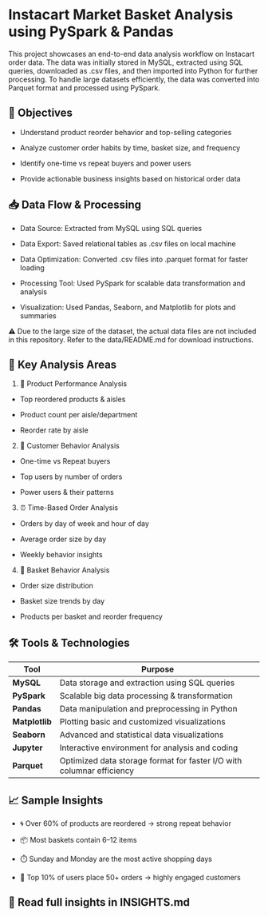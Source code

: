 # Instacart Market Basket Analysis using PySpark & Pandas
This project showcases an end-to-end data analysis workflow on Instacart order data. The data was initially stored in MySQL, extracted using SQL queries, downloaded as .csv files, 
and then imported into Python for further processing. To handle large datasets efficiently, the data was converted into Parquet format and processed using PySpark.

## 📌 Objectives
- Understand product reorder behavior and top-selling categories

- Analyze customer order habits by time, basket size, and frequency

- Identify one-time vs repeat buyers and power users

- Provide actionable business insights based on historical order data

## 📥 Data Flow & Processing
- Data Source: Extracted from MySQL using SQL queries

- Data Export: Saved relational tables as .csv files on local machine

- Data Optimization: Converted .csv files into .parquet format for faster loading

- Processing Tool: Used PySpark for scalable data transformation and analysis

- Visualization: Used Pandas, Seaborn, and Matplotlib for plots and summaries

⚠️ Due to the large size of the dataset, the actual data files are not included in this repository. Refer to the data/README.md for download instructions.

## 🧠 Key Analysis Areas
1. 🛒 Product Performance Analysis

- Top reordered products & aisles

- Product count per aisle/department

- Reorder rate by aisle

2. 👥 Customer Behavior Analysis
   
- One-time vs Repeat buyers

- Top users by number of orders

- Power users & their patterns

3. ⏰ Time-Based Order Analysis

- Orders by day of week and hour of day

- Average order size by day

- Weekly behavior insights

4. 🧺 Basket Behavior Analysis
   
- Order size distribution

- Basket size trends by day

- Products per basket and reorder frequency

## 🛠️ Tools & Technologies

| Tool            | Purpose                                                                 |
|-----------------|-------------------------------------------------------------------------|
| **MySQL**       | Data storage and extraction using SQL queries                           |
| **PySpark**     | Scalable big data processing & transformation                           |
| **Pandas**      | Data manipulation and preprocessing in Python                           |
| **Matplotlib**  | Plotting basic and customized visualizations                            |
| **Seaborn**     | Advanced and statistical data visualizations                            |
| **Jupyter**     | Interactive environment for analysis and coding                         |
| **Parquet**     | Optimized data storage format for faster I/O with columnar efficiency   |


## 📈 Sample Insights
- 🌀 Over 60% of products are reordered → strong repeat behavior

- 📦 Most baskets contain 6–12 items

- ⏱️ Sunday and Monday are the most active shopping days

- 🧍 Top 10% of users place 50+ orders → highly engaged customers

## 📝 Read full insights in INSIGHTS.md





